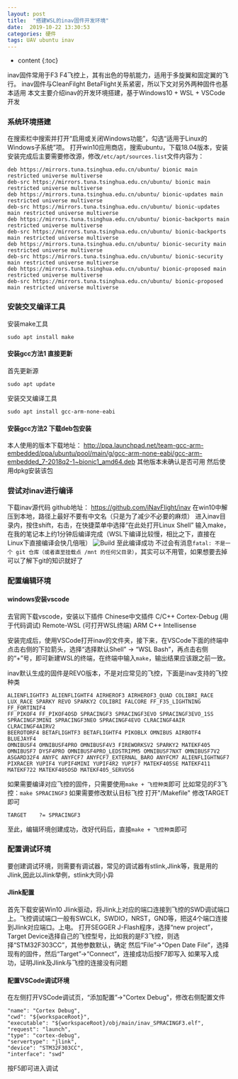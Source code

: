 ```yaml
---
layout: post
title:  "搭建WSL的inav固件开发环境"
date:  2019-10-22 13:30:53
categories: 硬件
tags: UAV ubuntu inav
---
```


* content
{:toc}

inav固件常用于F3 F4飞控上，其有出色的导航能力，适用于多旋翼和固定翼的飞行。
inav固件与CleanFilght BetaFlight关系紧密，所以下文对另外两种固件也基本适用
本文主要介绍inav的开发环境搭建，基于Windows10 + WSL + VSCode开发

### 系统环境搭建
在搜索栏中搜索并打开“启用或关闭Windows功能”，勾选“适用于Linux的Windows子系统”项。
打开win10应用商店，搜索ubuntu，下载18.04版本，安装
安装完成后主要需要修改源，修改```/etc/apt/sources.list```文件内容为：

```
deb https://mirrors.tuna.tsinghua.edu.cn/ubuntu/ bionic main restricted universe multiverse
deb-src https://mirrors.tuna.tsinghua.edu.cn/ubuntu/ bionic main restricted universe multiverse
deb https://mirrors.tuna.tsinghua.edu.cn/ubuntu/ bionic-updates main restricted universe multiverse
deb-src https://mirrors.tuna.tsinghua.edu.cn/ubuntu/ bionic-updates main restricted universe multiverse
deb https://mirrors.tuna.tsinghua.edu.cn/ubuntu/ bionic-backports main restricted universe multiverse
deb-src https://mirrors.tuna.tsinghua.edu.cn/ubuntu/ bionic-backports main restricted universe multiverse
deb https://mirrors.tuna.tsinghua.edu.cn/ubuntu/ bionic-security main restricted universe multiverse
deb-src https://mirrors.tuna.tsinghua.edu.cn/ubuntu/ bionic-security main restricted universe multiverse
deb https://mirrors.tuna.tsinghua.edu.cn/ubuntu/ bionic-proposed main restricted universe multiverse
deb-src https://mirrors.tuna.tsinghua.edu.cn/ubuntu/ bionic-proposed main restricted universe multiverse
```

### 安装交叉编译工具
安装make工具
```
sudo apt install make
```
#### 安装gcc方法1 直接更新 
首先更新源
```
sudo apt update
```
安装交叉编译工具
```
sudo apt install gcc-arm-none-eabi
```
#### 安装gcc方法2 下载deb包安装
本人使用的版本下载地址：
http://ppa.launchpad.net/team-gcc-arm-embedded/ppa/ubuntu/pool/main/g/gcc-arm-none-eabi/gcc-arm-embedded_7-2018q2-1~bionic1_amd64.deb 
其他版本未确认是否可用
然后使用dpkg安装该包

### 尝试对inav进行编译
下载inav源代码
github地址： https://github.com/iNavFlight/inav
在win10中解压到本地，路径上最好不要有中文名（只是为了减少不必要的麻烦）
进入inav目录内，按住shift，右击，在快捷菜单中选择“在此处打开Linux Shell”
输入make，在我的笔记本上约1分钟后编译完成（WSL下编译比较慢，相比之下，直接在Linux下直接编译会快几倍哦）
![Build]({{site.baseurl}}/images/inavenvsetup/build.png)
至此编译成功
不过会有消息```fatal: 不是一个 git 仓库（或者直至挂载点 /mnt 的任何父目录）```，其实可以不用管，如果想要去掉可以了解下git的知识就好了

### 配置编辑环境
#### windows安装vscode
去官网下载vscode，安装以下插件
Chinese中文插件
C/C++
Cortex-Debug  (用于代码调试)
Remote-WSL   (可打开WSL终端)
ARM
C++ Intellisense

安装完成后，使用VSCode打开inav的文件夹，接下来，在VSCode下面的终端中点击右侧的下拉箭头，选择“选择默认Shell” -> “WSL Bash”，再点击右侧的“+”号，即可新建WSL的终端，在终端中输入```make```，输出结果应该跟之前一致。

inav默认生成的固件是REVO版本，不是对应常见的飞控，下面是inav支持的飞控种类
```
ALIENFLIGHTF3 ALIENFLIGHTF4 AIRHEROF3 AIRHEROF3_QUAD COLIBRI_RACE 
LUX_RACE SPARKY REVO SPARKY2 COLIBRI FALCORE FF_F35_LIGHTNING FF_FORTINIF4 
FF_PIKOF4 FF_PIKOF4OSD SPRACINGF3 SPRACINGF3EVO SPRACINGF3EVO_1SS 
SPRACINGF3MINI SPRACINGF3NEO SPRACINGF4EVO CLRACINGF4AIR CLRACINGF4AIRV2 
BEEROTORF4 BETAFLIGHTF3 BETAFLIGHTF4 PIKOBLX OMNIBUS AIRBOTF4 BLUEJAYF4 
OMNIBUSF4 OMNIBUSF4PRO OMNIBUSF4V3 FIREWORKSV2 SPARKY2 MATEKF405 
OMNIBUSF7 DYSF4PRO OMNIBUSF4PRO_LEDSTRIPM5 OMNIBUSF7NXT OMNIBUSF7V2 
ASGARD32F4 ANYFC ANYFCF7 ANYFCF7_EXTERNAL_BARO ANYFCM7 ALIENFLIGHTNGF7 
PIXRACER YUPIF4 YUPIF4MINI YUPIF4R2 YUPIF7 MATEKF405SE MATEKF411 
MATEKF722 MATEKF405OSD MATEKF405_SERVOS6
```
如果需要编译对应飞控的固件，只需要使用```make + 飞控种类```即可
比如常见的F3飞控：```make SPRACINGF3```
如果需要修改默认目标飞控
打开"/Makefile"
修改TARGET即可
```
TARGET    ?= SPRACINGF3
```

至此，编辑环境创建成功，改好代码后，直接```make + 飞控种类```即可

### 配置调试环境
要创建调试环境，则需要有调试器，常见的调试器有stlink,Jlink等，我是用的Jlink,因此以Jlink举例，stlink大同小异
#### Jlink配置
首先下载安装Win10 Jlink驱动，将Jlink上对应的端口连接到飞控的SWD调试端口上。飞控调试端口一般有SWCLK，SWDIO，NRST，GND等，把这4个端口连接到Jlink对应端口。上电。
打开SEGGER J-Flash程序，选择“new project”，Target Device选择自己的飞控型号，比如我的是F3飞控，则选择“STM32F303CC”，其他参数默认，确定
然后“File”->“Open Date File”，选择现有的固件，然后“Target”->“Connect”，连接成功后按F7即写入
如果写入成功，证明Jlink及Jlink与飞控的连接没有问题

#### 配置VSCode调试环境
在左侧打开VSCode调试页，“添加配置”->"Cortex Debug"，修改右侧配置文件
```
"name": "Cortex Debug",
"cwd": "${workspaceRoot}",
"executable": "${workspaceRoot}/obj/main/inav_SPRACINGF3.elf",
"request": "launch",
"type": "cortex-debug",
"servertype": "jlink",
"device": "STM32F303CC",
"interface": "swd"
```
按F5即可进入调试
